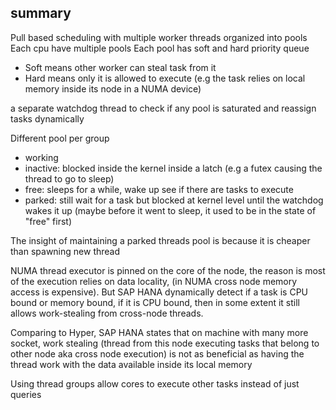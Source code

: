 ## summary
Pull based scheduling with multiple worker threads organized into pools
Each cpu have multiple pools
Each pool has soft and hard priority queue

- Soft means other worker can steal task from it
- Hard means only it is allowed to execute (e.g the task relies on local memory inside its node in a NUMA device)

a separate watchdog thread to check if any pool is saturated and reassign tasks dynamically

Different pool per group
- working
- inactive: blocked inside the kernel inside a latch (e.g a futex causing the thread to go to sleep)
- free: sleeps for a while, wake up see if there are tasks to execute
- parked: still wait for a task but blocked at kernel level until the watchdog wakes it up (maybe before it went to sleep, it used to be in the state of "free" first)

The insight of maintaining a parked threads pool is because it is cheaper than spawning new thread

NUMA thread executor is pinned on the core of the node, the reason is most of the execution relies on data locality, (in NUMA cross node memory access is expensive). But SAP HANA dynamically detect if a task is CPU bound or memory bound, if it is CPU bound, then in some extent it still allows work-stealing from cross-node threads.

Comparing to Hyper, SAP HANA states that on machine with many more socket, work stealing (thread from this node executing tasks that belong to other node aka cross node execution) is not as beneficial as having the thread work with the data available inside its local memory

Using thread groups allow cores to execute other tasks instead of just queries 